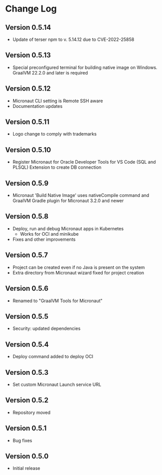 # Change Log

## Version 0.5.14
* Update of terser npm to v. 5.14.12 due to CVE-2022-25858 
## Version 0.5.13
* Special preconfigured terminal for building native image on Windows. GraalVM 22.2.0 and later is required
## Version 0.5.12
* Micronaut CLI setting is Remote SSH aware
* Documentation updates

## Version 0.5.11
* Logo change to comply with trademarks

## Version 0.5.10
* Register Micronaut for Oracle Developer Tools for VS Code (SQL and PLSQL) Extension to create DB connection

## Version 0.5.9
* Micronaut 'Build Native Image' uses nativeCompile command and GraalVM Gradle plugin for Micronaut 3.2.0 and newer

## Version 0.5.8
* Deploy, run and debug Micronaut apps in Kubernetes
   * Works for OCI and minikube
* Fixes and other improvements
## Version 0.5.7
* Project can be created even if no Java is present on the system
* Extra directory from Micronaut wizard fixed for project creation

## Version 0.5.6
* Renamed to "GraalVM Tools for Micronaut"

## Version 0.5.5
* Security: updated dependencies

## Version 0.5.4
* Deploy command added to deploy OCI

## Version 0.5.3
* Set custom Micronaut Launch service URL

## Version 0.5.2
* Repository moved

## Version 0.5.1
* Bug fixes

## Version 0.5.0
* Initial release